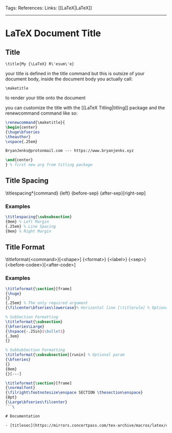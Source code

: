 Tags: 
References: 
Links: [[LaTeX|LaTeX]]

---

# LaTeX Document Title

## Title

`\title{My {\LaTeX} R\'esum\'e}`

your title is defined in the title command but this is outsize of your document body, inside the document body you actually call:

`\maketitle`

to render your title onto the document

you can customize the title with the [[LaTeX Titling|titling]] package and the renewcommand command like so:

```latex
\renewcommand{\maketitle}{
\begin{center}
{\huge\bfseries
\theauthor}
\vspace{.25em}

BryanJenks@protonmail.com --- https://www.bryanjenks.xyz

\end{center}
} % first new arg from titling package
```

## Title Spacing

\\titlespacing*{command}
{left}
{before-sep}
{after-sep}[right-sep]

### Examples

```latex
\titlespacing{\subsubsection}
{0em} % Left Margin
{.25em} % Line Spacing
{0em} % Right Margin
```

## Title Format

\\titleformat{\<command\>}[\<shape\>]
{\<format\>}
{\<label\>}
{\<sep\>} <!-- The Only required Arg -->
{\<before-codee\>}[\<after-code\>]

### Examples

```latex
\titleformat{\section}[frame]
{\huge}
{}
{.25em} % The only required argument
{\filcenter\bfseries\lowercase}% Horizontal line [\titlerule] % Optional param

% SubSection Formatting
\titleformat{\subsection}
{\bfseries\Large}
{\hspace{-.25in}$\bullet$}
{.3em}
{}

% SubSubSection Formatting
\titleformat{\subsubsection}[runin] % Optional param
{\bfseries}
{}
{0em}
{}[---]

\titleformat{\section}[frame]
{\normalfont}
{\filright\footnotesize\enspace SECTION \thesection\enspace}
{8pt}
{\Large\bfseries\filcenter}
```\

# Documentation

- [titlesec](https://mirrors.concertpass.com/tex-archive/macros/latex/contrib/titlesec/titlesec.pdf)
